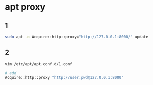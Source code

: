 # apt proxy

## 1

```bash
sudo apt -o Acquire::http::proxy="http://127.0.0.1:8000/" update
```

## 2

```bash
vim /etc/apt/apt.conf.d/1.conf

# add
Acquire::http::proxy "http://user:pwd@127.0.0.1:8000"
```

